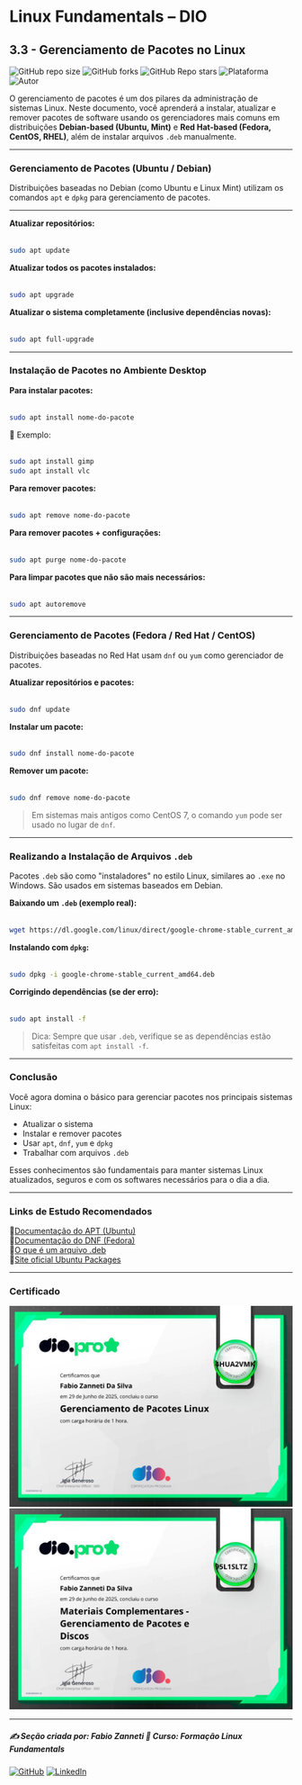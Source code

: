 # Linux Fundamentals – DIO

## 3.3 - Gerenciamento de Pacotes no Linux

![GitHub repo size](https://img.shields.io/github/repo-size/fzanneti/DIO-linux-fundamentals-training)
![GitHub forks](https://img.shields.io/github/forks/fzanneti/DIO-linux-fundamentals-training?style=social)
![GitHub Repo stars](https://img.shields.io/github/stars/fzanneti/DIO-linux-fundamentals-training?style=social)
![Plataforma](https://img.shields.io/badge/Powered%20by-DIO.io-red?logo=data:image/svg+xml;base64,PHN2ZyBmaWxsPSIjZmZmIiB2aWV3Qm94PSIwIDAgMzIgMzIiIHhtbG5zPSJodHRwOi8vd3d3LnczLm9yZy8yMDAwL3N2ZyI+PHBhdGggZD0iTTYuNzEgMy4yNWMtMi44OCAxLjQxLTUuMDcgNC4yMy01LjA3IDcuNzYgMCAzLjU4IDIuMjggNi43IDUuMzMgOC4xNSAxLjgzLS42MiAyLjQtMi4yNiAyLjQtMy44MSAwLS4yMy0uMDItLjQ1LS4wNS0uNjZBLjQ0LjQ0IDAgMDExMC4xIDExYy4yNC0uNzUuMTEtMS41My0uMy0yLjIyQzguOTIgNy45NiA3LjMzIDcuNSA1Ljc0IDcuNjZhNS41NSA1LjU1IDAgM)
![Autor](https://img.shields.io/badge/Autor-fzanneti-blue?style=flat-square&logo=github)

O gerenciamento de pacotes é um dos pilares da administração de sistemas Linux. Neste documento, você aprenderá a instalar, atualizar e remover pacotes de software usando os gerenciadores mais comuns em distribuições **Debian-based (Ubuntu, Mint)** e **Red Hat-based (Fedora, CentOS, RHEL)**, além de instalar arquivos `.deb` manualmente.

---

### Gerenciamento de Pacotes (Ubuntu / Debian)

Distribuições baseadas no Debian (como Ubuntu e Linux Mint) utilizam os comandos `apt` e `dpkg` para gerenciamento de pacotes.

---

**Atualizar repositórios:**

```bash

sudo apt update

```

**Atualizar todos os pacotes instalados:**

```bash

sudo apt upgrade

```

**Atualizar o sistema completamente (inclusive dependências novas):**

```bash

sudo apt full-upgrade

```

---

### Instalação de Pacotes no Ambiente Desktop

**Para instalar pacotes:**

```bash

sudo apt install nome-do-pacote

```

📌 Exemplo:

```bash

sudo apt install gimp
sudo apt install vlc

```

**Para remover pacotes:**

```bash

sudo apt remove nome-do-pacote

```

**Para remover pacotes + configurações:**

```bash

sudo apt purge nome-do-pacote

```

**Para limpar pacotes que não são mais necessários:**

```bash

sudo apt autoremove

```

---

### Gerenciamento de Pacotes (Fedora / Red Hat / CentOS)

Distribuições baseadas no Red Hat usam `dnf` ou `yum` como gerenciador de pacotes.

**Atualizar repositórios e pacotes:**

```bash

sudo dnf update

```

**Instalar um pacote:**

```bash

sudo dnf install nome-do-pacote

```

**Remover um pacote:**

```bash

sudo dnf remove nome-do-pacote

```

> Em sistemas mais antigos como CentOS 7, o comando `yum` pode ser usado no lugar de `dnf`.

---

### Realizando a Instalação de Arquivos `.deb`

Pacotes `.deb` são como "instaladores" no estilo Linux, similares ao `.exe` no Windows. São usados em sistemas baseados em Debian.

**Baixando um `.deb` (exemplo real):**

```bash

wget https://dl.google.com/linux/direct/google-chrome-stable_current_amd64.deb

```

**Instalando com `dpkg`:**

```bash

sudo dpkg -i google-chrome-stable_current_amd64.deb

```

**Corrigindo dependências (se der erro):**

```bash

sudo apt install -f

```

> Dica: Sempre que usar `.deb`, verifique se as dependências estão satisfeitas com `apt install -f`.

---

### Conclusão

Você agora domina o básico para gerenciar pacotes nos principais sistemas Linux:

* Atualizar o sistema
* Instalar e remover pacotes
* Usar `apt`, `dnf`, `yum` e `dpkg`
* Trabalhar com arquivos `.deb`

Esses conhecimentos são fundamentais para manter sistemas Linux atualizados, seguros e com os softwares necessários para o dia a dia.

---

### Links de Estudo Recomendados

🔗[Documentação do APT (Ubuntu)](https://help.ubuntu.com/lts/serverguide/apt.html)     
🔗[Documentação do DNF (Fedora)](https://dnf.readthedocs.io/en/latest/)    
🔗[O que é um arquivo .deb](https://wiki.debian.org/DebianPackage)    
🔗[Site oficial Ubuntu Packages](https://packages.ubuntu.com/)    

---

### Certificado

<img src="https://github.com/fzanneti/DIO-linux-fundamentals-training/blob/main/Assets/images/certificados/9-gerenciamento-de-pacotes-Linux.jpg" alt="Certificado" width="600px">

<img src="https://github.com/fzanneti/DIO-linux-fundamentals-training/blob/main/Assets/images/certificados/12-materiais-complementares-gerenciamento-de-pacotes-e-discos.jpg" alt="Certificado" width="600px">

---

##### ✍️ Seção criada por: *Fabio Zanneti* 🎯 Curso: **Formação Linux Fundamentals**
[![GitHub](https://img.shields.io/badge/GitHub-fzanneti-181717?style=flat&logo=github)](https://github.com/fzanneti)
[![LinkedIn](https://img.shields.io/badge/LinkedIn-fzanneti-0A66C2?style=flat&logo=linkedin&logoColor=white)](https://linkedin.com/in/fzanneti)